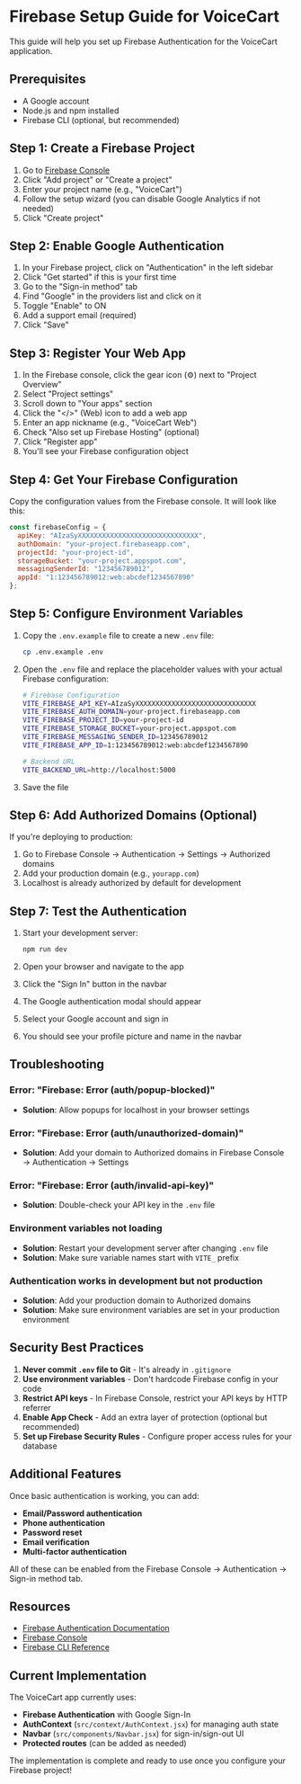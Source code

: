 # Firebase Setup Guide for VoiceCart

This guide will help you set up Firebase Authentication for the VoiceCart application.

## Prerequisites

- A Google account
- Node.js and npm installed
- Firebase CLI (optional, but recommended)

## Step 1: Create a Firebase Project

1. Go to [Firebase Console](https://console.firebase.google.com/)
2. Click "Add project" or "Create a project"
3. Enter your project name (e.g., "VoiceCart")
4. Follow the setup wizard (you can disable Google Analytics if not needed)
5. Click "Create project"

## Step 2: Enable Google Authentication

1. In your Firebase project, click on "Authentication" in the left sidebar
2. Click "Get started" if this is your first time
3. Go to the "Sign-in method" tab
4. Find "Google" in the providers list and click on it
5. Toggle "Enable" to ON
6. Add a support email (required)
7. Click "Save"

## Step 3: Register Your Web App

1. In the Firebase console, click the gear icon (⚙️) next to "Project Overview"
2. Select "Project settings"
3. Scroll down to "Your apps" section
4. Click the "</>" (Web) icon to add a web app
5. Enter an app nickname (e.g., "VoiceCart Web")
6. Check "Also set up Firebase Hosting" (optional)
7. Click "Register app"
8. You'll see your Firebase configuration object

## Step 4: Get Your Firebase Configuration

Copy the configuration values from the Firebase console. It will look like this:

```javascript
const firebaseConfig = {
  apiKey: "AIzaSyXXXXXXXXXXXXXXXXXXXXXXXXXXXXXX",
  authDomain: "your-project.firebaseapp.com",
  projectId: "your-project-id",
  storageBucket: "your-project.appspot.com",
  messagingSenderId: "123456789012",
  appId: "1:123456789012:web:abcdef1234567890"
};
```

## Step 5: Configure Environment Variables

1. Copy the `.env.example` file to create a new `.env` file:
   ```bash
   cp .env.example .env
   ```

2. Open the `.env` file and replace the placeholder values with your actual Firebase configuration:

   ```bash
   # Firebase Configuration
   VITE_FIREBASE_API_KEY=AIzaSyXXXXXXXXXXXXXXXXXXXXXXXXXXXXXX
   VITE_FIREBASE_AUTH_DOMAIN=your-project.firebaseapp.com
   VITE_FIREBASE_PROJECT_ID=your-project-id
   VITE_FIREBASE_STORAGE_BUCKET=your-project.appspot.com
   VITE_FIREBASE_MESSAGING_SENDER_ID=123456789012
   VITE_FIREBASE_APP_ID=1:123456789012:web:abcdef1234567890

   # Backend URL
   VITE_BACKEND_URL=http://localhost:5000
   ```

3. Save the file

## Step 6: Add Authorized Domains (Optional)

If you're deploying to production:

1. Go to Firebase Console → Authentication → Settings → Authorized domains
2. Add your production domain (e.g., `yourapp.com`)
3. Localhost is already authorized by default for development

## Step 7: Test the Authentication

1. Start your development server:
   ```bash
   npm run dev
   ```

2. Open your browser and navigate to the app
3. Click the "Sign In" button in the navbar
4. The Google authentication modal should appear
5. Select your Google account and sign in
6. You should see your profile picture and name in the navbar

## Troubleshooting

### Error: "Firebase: Error (auth/popup-blocked)"
- **Solution**: Allow popups for localhost in your browser settings

### Error: "Firebase: Error (auth/unauthorized-domain)"
- **Solution**: Add your domain to Authorized domains in Firebase Console → Authentication → Settings

### Error: "Firebase: Error (auth/invalid-api-key)"
- **Solution**: Double-check your API key in the `.env` file

### Environment variables not loading
- **Solution**: Restart your development server after changing `.env` file
- **Solution**: Make sure variable names start with `VITE_` prefix

### Authentication works in development but not production
- **Solution**: Add your production domain to Authorized domains
- **Solution**: Make sure environment variables are set in your production environment

## Security Best Practices

1. **Never commit `.env` file to Git** - It's already in `.gitignore`
2. **Use environment variables** - Don't hardcode Firebase config in your code
3. **Restrict API keys** - In Firebase Console, restrict your API keys by HTTP referrer
4. **Enable App Check** - Add an extra layer of protection (optional but recommended)
5. **Set up Firebase Security Rules** - Configure proper access rules for your database

## Additional Features

Once basic authentication is working, you can add:

- **Email/Password authentication**
- **Phone authentication**
- **Password reset**
- **Email verification**
- **Multi-factor authentication**

All of these can be enabled from the Firebase Console → Authentication → Sign-in method tab.

## Resources

- [Firebase Authentication Documentation](https://firebase.google.com/docs/auth)
- [Firebase Console](https://console.firebase.google.com/)
- [Firebase CLI Reference](https://firebase.google.com/docs/cli)

## Current Implementation

The VoiceCart app currently uses:

- **Firebase Authentication** with Google Sign-In
- **AuthContext** (`src/context/AuthContext.jsx`) for managing auth state
- **Navbar** (`src/components/Navbar.jsx`) for sign-in/sign-out UI
- **Protected routes** (can be added as needed)

The implementation is complete and ready to use once you configure your Firebase project!
